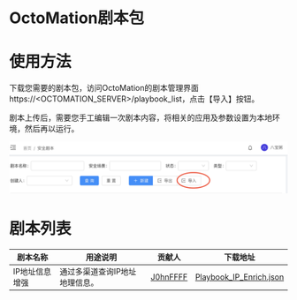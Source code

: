 # OctoMation剧本包

# 使用方法

下载您需要的剧本包，访问OctoMation的剧本管理界面https://<OCTOMATION_SERVER>/playbook_list，点击【导入】按钮。

剧本上传后，需要您手工编辑一次剧本内容，将相关的应用及参数设置为本地环境，然后再以运行。

![上传剧本](./octomation-playbook-upload.png)

# 剧本列表

剧本名称 | 用途说明 | 贡献人 | 下载地址 
---|---|---|---|
IP地址信息增强  | 通过多渠道查询IP地址地理信息。 | [J0hnFFFF](https://github.com/J0hnFFFF) | [Playbook_IP_Enrich.json](Playbook_IP_Enrich.conf)

